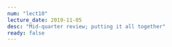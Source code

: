 ```yaml
---
num: "lect10"
lecture_date: 2019-11-05
desc: "Mid-quarter review; putting it all together"
ready: false
---
```



